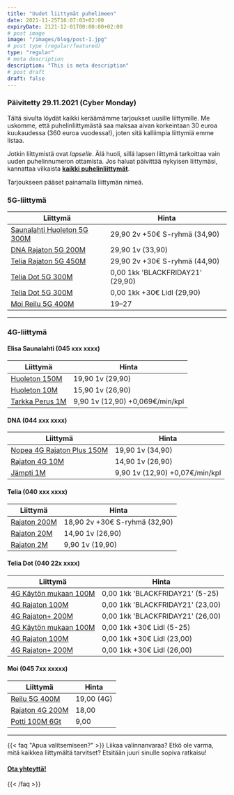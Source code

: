 ```yaml
---
title: "Uudet liittymät puhelimeen"
date: 2021-11-25T16:07:03+02:00
expiryDate: 2121-12-01T00:00:00+02:00
# post image
image: "/images/blog/post-1.jpg"
# post type (regular/featured)
type: "regular"
# meta description
description: "This is meta description"
# post draft
draft: false
---
```


### Päivitetty 29.11.2021 (Cyber Monday)

Tältä sivulta löydät kaikki keräämämme tarjoukset uusille liittymille. Me uskomme, että puhelinliittymästä saa maksaa aivan korkeintaan 30 euroa kuukaudessa (360 euroa vuodessa!), joten sitä kalliimpia liittymiä emme listaa.

Jotkin liittymistä ovat _lapselle_. Älä huoli, sillä lapsen liittymä tarkoittaa vain uuden puhelinnumeron ottamista. Jos haluat päivittää nykyisen liittymäsi, kannattaa vilkaista **[kaikki puhelinliittymät](../puhelin)**.

Tarjoukseen pääset painamalla liittymän nimeä.

<a name="5g"></a>
### 5G-liittymä

Liittymä                     |Hinta
-----------------------------|--------------------------------
[Saunalahti Huoleton 5G 300M]|29,90 2v +50€ S-ryhmä (34,90)
[DNA Rajaton 5G 200M]        |29,90 1v (33,90)
[Telia Rajaton 5G 450M]      |29,90 2v +30€ S-ryhmä (44,90)
[Telia Dot 5G 300M][tdbf]    |0,00 1kk 'BLACKFRIDAY21' (29,90)
[Telia Dot 5G 300M][lidl]    |0,00 1kk +30€ Lidl (29,90)
[Moi Reilu 5G 400M]          |19–27

[Saunalahti Huoleton 5G 300M]: https://elisa.fi/kauppa/erikoistarjous
[DNA Rajaton 5G 200M]: https://kauppa4.dna.fi/Puhelinliittymät/Kiinteä-hinta,-rajaton-käyttö/DNA-Rajaton-5G-200M/p/QVS000017
[Telia Rajaton 5G 450M]: https://www.telia.fi/kampanjat/liittymat/huippudiili
[tdbf]: https://www.telia.fi/dot
[lidl]: https://www.telia.fi/dot/lidlplus
[Moi Reilu 5G 400M]: https://www.moi.fi/5g

<hr>

<a name="4g"></a>
### 4G-liittymä

<a name="4g-elisa"></a>
#### Elisa Saunalahti (045 xxx xxxx)

Liittymä                 |Hinta
-------------------------|-------------------------------
[Huoleton 150M][elapsi]  |19,90 1v (29,90)
[Huoleton 10M][elapsi]   |15,90 1v (26,90)
[Tarkka Perus 1M][elapsi]|9,90 1v (12,90) +0,069€/min/kpl

[elapsi]: https://elisa.fi/kauppa/liittyma-lapselle

<a name="4g-dna"></a>
#### DNA (044 xxx xxxx)

Liittymä                            |Hinta
------------------------------------|------------------------------
[Nopea 4G Rajaton Plus 150M][dlapsi]|19,90 1v (34,90)
[Rajaton 4G 10M][dlapsi]            |14,90 1v (26,90)
[Jämpti 1M][dlapsi]                 |9,90 1v (12,90) +0,07€/min/kpl

[dlapsi]: https://www.dna.fi/kouluun/liittymat

<a name="4g-telia"></a>
#### Telia (040 xxx xxxx)

Liittymä            |Hinta
--------------------|-----------------------------
[Rajaton 200M][tnum]|18,90 2v +30€ S-ryhmä (32,90)
[Rajaton 20M][tnum] |14,90 1v (26,90)
[Rajaton 2M][tnum]  |9,90 1v (19,90)

[tnum]: https://www.telia.fi/kampanjat/liittymat/huippudiili

<a name="4g-dot"></a>
#### Telia Dot (040 22x xxxx)

Liittymä                     |Hinta
-----------------------------|--------------------------------
[4G Käytön mukaan 100M][tdbf]|0,00 1kk 'BLACKFRIDAY21' (5-25)
[4G Rajaton 100M][tdbf]      |0,00 1kk 'BLACKFRIDAY21' (23,00)
[4G Rajaton+ 200M][tdbf]     |0,00 1kk 'BLACKFRIDAY21' (26,00)
[4G Käytön mukaan 100M][lidl]|0,00 1kk +30€ Lidl (5-25)
[4G Rajaton 100M][lidl]      |0,00 1kk +30€ Lidl (23,00)
[4G Rajaton+ 200M][lidl]     |0,00 1kk +30€ Lidl (26,00)

<a name="4g-moi"></a>
#### Moi (045 7xx xxxxx)

Liittymä              |Hinta
----------------------|----------
[Reilu 5G 400M][m5g]  |19,00 (4G)
[Rajaton 4G 200M][m4g]|18,00
[Potti 100M 6Gt][mp]  |9,00

[m5g]: https://www.moi.fi/5g
[m4g]: https://www.moi.fi/tilaa
[mp]: https://www.moi.fi/moipotti

<hr>

{{< faq "Apua valitsemiseen?" >}}
Liikaa valinnanvaraa? Etkö ole varma, mitä kaikkea liittymältä tarvitset? Etsitään juuri sinulle sopiva ratkaisu!

#### [Ota yhteyttä!](../../ota-yhteytta)
{{< /faq >}}


